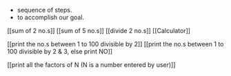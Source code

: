 - sequence of steps.
- to accomplish our goal.

[[sum of 2 no.s]]
[[sum of 5 no.s]]
[[divide 2 no.s]]
[[Calculator]]

[[print the no.s between 1 to 100 divisible by 2]]
[[print the no.s between 1 to 100 divisible by 2 & 3, else print NO]]


[[print all the factors of N (N is a number entered by user)]]